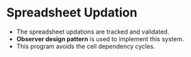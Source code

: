 # Spreadsheet Updation

- The spreadsheet updations are tracked and validated.
- **Observer design pattern** is used to implement this system.
- This program avoids the cell dependency cycles.
